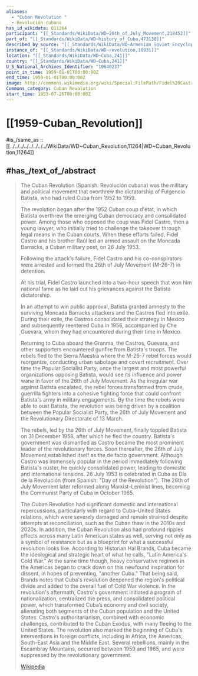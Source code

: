 ```yaml
---
aliases:
  - "Cuban Revolution "
  - Revolución cubana
has_id_wikidata: Q11264
participant: "[[_Standards/WikiData/WD~26th_of_July_Movement,218452]]"
part_of: "[[_Standards/WikiData/WD~history_of_Cuba,473130]]"
described_by_source: "[[_Standards/WikiData/WD~Armenian_Soviet_Encyclopedia,_vol._5,124737632]]"
instance_of: "[[_Standards/WikiData/WD~revolution,10931]]"
location: "[[_Standards/WikiData/WD~Cuba,241]]"
country: "[[_Standards/WikiData/WD~Cuba,241]]"
U_S_National_Archives_Identifier: "10640237"
point_in_time: 1959-01-01T00:00:00Z
end_time: 1959-01-01T00:00:00Z
image: http://commons.wikimedia.org/wiki/Special:FilePath/Fidel%20Castro%20-%20MATS%20Terminal%20Washington%201959.jpg
Commons_category: Cuban Revolution
start_time: 1953-07-26T00:00:00Z
---
```


# [[1959-Cuban_Revolution]] 

#is_/same_as :: [[../../../../../../../../WikiData/WD~Cuban_Revolution,11264|WD~Cuban_Revolution,11264]]

## #has_/text_of_/abstract 

> The Cuban Revolution (Spanish: Revolución cubana) was the military and political movement 
> that overthrew the dictatorship of Fulgencio Batista, who had ruled Cuba from 1952 to 1959. 
> 
> The revolution began after the 1952 Cuban coup d'état, 
> in which Batista overthrew the emerging Cuban democracy and consolidated power. 
> Among those who opposed the coup was Fidel Castro, then a young lawyer, 
> who initially tried to challenge the takeover through legal means in the Cuban courts. 
> When these efforts failed, Fidel Castro and his brother Raúl led 
> an armed assault on the Moncada Barracks, a Cuban military post, on 26 July 1953.
>
> Following the attack's failure, Fidel Castro and his co-conspirators were arrested 
> and formed the 26th of July Movement (M-26-7) in detention. 
> 
> At his trial, Fidel Castro launched into a two-hour speech that won him national fame 
> as he laid out his grievances against the Batista dictatorship. 
> 
> In an attempt to win public approval, 
> Batista granted amnesty to the surviving Moncada Barracks attackers 
> and the Castros fled into exile. 
> During their exile, the Castros consolidated their strategy in Mexico 
> and subsequently reentered Cuba in 1956, accompanied by Che Guevara, 
> whom they had encountered during their time in Mexico.
>
> Returning to Cuba aboard the Granma, the Castros, Guevara, and other supporters encountered gunfire from Batista's troops. The rebels fled to the Sierra Maestra where the M-26-7 rebel forces would reorganize, conducting urban sabotage and covert recruitment. Over time the Popular Socialist Party, once the largest and most powerful organizations opposing Batista, would see its influence and power wane in favor of the 26th of July Movement. As the irregular war against Batista escalated, the rebel forces transformed from crude, guerrilla fighters into a cohesive fighting force that could confront Batista's army in military engagements. By the time the rebels were able to oust Batista, the revolution was being driven by a coalition between the Popular Socialist Party, the 26th of July Movement and the Revolutionary Directorate of 13 March.
>
> The rebels, led by the 26th of July Movement, finally toppled Batista on 31 December 1958, after which he fled the country. Batista's government was dismantled as Castro became the most prominent leader of the revolutionary forces. Soon thereafter, the 26th of July Movement established itself as the de facto government. Although Castro was immensely popular in the period immediately following Batista's ouster, he quickly consolidated power, leading to domestic and international tensions. 26 July 1953 is celebrated in Cuba as Día de la Revolución (from Spanish: "Day of the Revolution"). The 26th of July Movement later reformed along Marxist–Leninist lines, becoming the Communist Party of Cuba in October 1965.
>
> The Cuban Revolution had significant domestic and international repercussions, particularly with regard to Cuba–United States relations, which were severely damaged and remain strained despite attempts at reconciliation, such as the Cuban thaw in the 2010s and 2020s. In addition, the Cuban Revolution also had profound ripples effects across many Latin American states as well, serving not only as a symbol of resistance but as a blueprint for what a successful revolution looks like. According to Historian Hal Brands, Cuba became the ideological and strategic heart of what he calls, "Latin America's Cold War." At the same time though, heavy conservative regimes in the Americas began to crack down on this newfound inspiration for dissent, in hopes of preventing, "another Cuba." That being said, Brands notes that Cuba's revolution deepened the region's political divide and added to the overall fuel of Cold War violence. In the revolution's aftermath, Castro's government initiated a program of nationalization, centralized the press, and consolidated political power, which transformed Cuba’s economy and civil society, alienating both segments of the Cuban population and the United States. Castro's authoritarianism, combined with economic challenges, contributed to the Cuban Exodus, with many fleeing to the United States. The revolution also marked the beginning of Cuba's interventions in foreign conflicts, including in Africa, the Americas, South-East Asia and the Middle East. Several rebellions, mainly in the Escambray Mountains, occurred between 1959 and 1965, and were suppressed by the revolutionary government.
>
> [Wikipedia](https://en.wikipedia.org/wiki/Cuban%20Revolution) 

